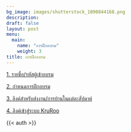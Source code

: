 ```yaml
---
bg_image: images/shutterstock_1090844168.png
description: 
draft: false
layout: post
menu:
  main:
    name: "การฝึกอบรม"
    weight: 3
title: การฝึกอบรม
---
```



<a href="/name">1. รายชื่อ/รหัสผู้เข้าอบรม</a>

<a href="/test3">2. กำหนดการฝึกอบรม</a>

<a href="https://drive.google.com/drive/folders/1rGoGrT64tsiX1BUV3hqtU3aCkK1i6Wtr">3. ลิงค์สำหรับส่งงาน/การบ้านในแต่ละสัปดาห์</a>

<a href="https://kruroo.com/course/28">4. ลิงค์เข้าสู่ระบบ KruRoo</a>


{{< auth >}}
